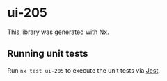 # ui-205

This library was generated with [Nx](https://nx.dev).

## Running unit tests

Run `nx test ui-205` to execute the unit tests via [Jest](https://jestjs.io).
